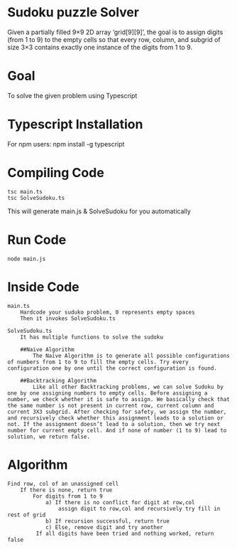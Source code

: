 # Sudoku puzzle Solver
Given a partially filled 9×9 2D array ‘grid[9][9]’, the goal is to assign digits (from 1 to 9) to the empty cells so that every row, column, and subgrid of size 3×3 contains exactly one instance of the digits from 1 to 9.

# Goal
To solve the given problem using Typescript


# Typescript Installation 

For npm users:
	npm install -g typescript

# Compiling Code

	tsc main.ts
	tsc SolveSudoku.ts
This will generate main.js & SolveSudoku for you automatically

# Run Code

	node main.js



# Inside Code
	
	main.ts
		Hardcode your suduko problem, 0 represents empty spaces
		Then it invokes SolveSudoku.ts 

	SolveSudoku.ts
		It has multiple functions to solve the sudoku 

		##Naive Algorithm
			The Naive Algorithm is to generate all possible configurations of numbers from 1 to 9 to fill the empty cells. Try every configuration one by one until the correct configuration is found.

		##Backtracking Algorithm
			Like all other Backtracking problems, we can solve Sudoku by one by one assigning numbers to empty cells. Before assigning a number, we check whether it is safe to assign. We basically check that the same number is not present in current row, current column and current 3X3 subgrid. After checking for safety, we assign the number, and recursively check whether this assignment leads to a solution or not. If the assignment doesn’t lead to a solution, then we try next number for current empty cell. And if none of number (1 to 9) lead to solution, we return false.


# Algorithm

	Find row, col of an unassigned cell
		If there is none, return true
  			For digits from 1 to 9
    			a) If there is no conflict for digit at row,col
        			assign digit to row,col and recursively try fill in rest of grid
    			b) If recursion successful, return true
   				c) Else, remove digit and try another
			 If all digits have been tried and nothing worked, return false

  